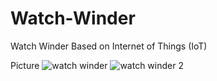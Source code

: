 # Watch-Winder
Watch Winder Based on Internet of Things (IoT)

Picture
![watch winder](https://github.com/ariefazzmi/Watch-Winder/assets/75991391/6b626d75-9485-4443-9d38-94c2d64fefab)
![watch winder 2](https://github.com/ariefazzmi/Watch-Winder/assets/75991391/4daee02e-e9ce-43f0-ad34-3aacb8285e21)
